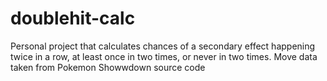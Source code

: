 # doublehit-calc
Personal project that calculates chances of a secondary effect happening twice in a row, at least once in two times, or never in two times.
Move data taken from Pokemon Showwdown source code
